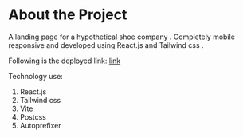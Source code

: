 # About the Project

A landing page for a hypothetical shoe company . Completely mobile responsive and developed using React.js and Tailwind css . 

Following is the deployed link:
[link](https://666c5f09a29f4e6e447ed814--tubular-pie-a1ce57.netlify.app/)

Technology use:

 1. React.js
 2. Tailwind css
 3. Vite
 4. Postcss
 5. Autoprefixer
